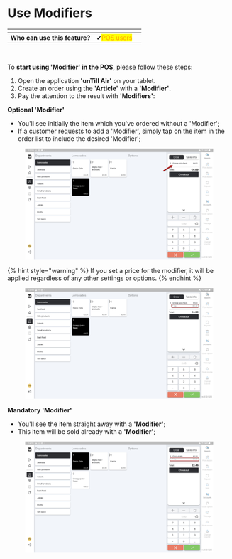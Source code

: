 # Use Modifiers

<table data-card-size="large" data-view="cards"><thead><tr><th></th><th></th><th></th></tr></thead><tbody><tr><td><strong>Who can use this feature?</strong></td><td><span data-gb-custom-inline data-tag="emoji" data-code="2714">✔</span><mark style="color:orange;">POS users</mark></td><td></td></tr></tbody></table>

<figure><img src="https://github.com/nkorsakov-tw/core/assets/131404017/9a8e0898-5b73-4bd7-9913-f41740b289c0" alt=""><figcaption></figcaption></figure>

To **start using 'Modifier' in the POS**, please follow these steps:

1. Open the application **'unTill Air'** on your tablet.
2. Create an order using the **'Article'** with a **'Modifier'**.
3. Pay the attention to the result with **'Modifiers'**:

**Optional 'Modifier'**

* You'll see initially the item which you've ordered without a 'Modifier';
* If a customer requests to add a 'Modifier', simply tap on the item in the order list to include the desired 'Modifier';

<figure><img src="../../.gitbook/assets/modifier (2).jpg" alt=""><figcaption></figcaption></figure>

{% hint style="warning" %}
If you set a price for the modifier, it will be applied regardless of any other settings or options.&#x20;
{% endhint %}

<figure><img src="../../.gitbook/assets/modifier2.jpg" alt=""><figcaption></figcaption></figure>

**Mandatory 'Modifier'**

* You'll see the item straight away with a **'Modifier'**;
* This item will be sold already with a **'Modifier'**;

<figure><img src="../../.gitbook/assets/modifier3.jpg" alt=""><figcaption></figcaption></figure>
